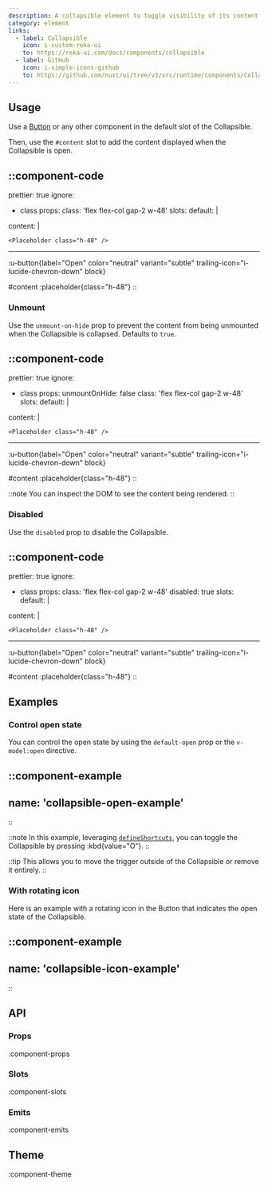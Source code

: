 ```yaml
---
description: A collapsible element to toggle visibility of its content.
category: element
links:
  - label: Collapsible
    icon: i-custom-reka-ui
    to: https://reka-ui.com/docs/components/collapsible
  - label: GitHub
    icon: i-simple-icons-github
    to: https://github.com/nuxt/ui/tree/v3/src/runtime/components/Collapsible.vue
---
```


## Usage

Use a [Button](/components/button) or any other component in the default slot of the Collapsible.

Then, use the `#content` slot to add the content displayed when the Collapsible is open.

::component-code
---
prettier: true
ignore:
  - class
props:
  class: 'flex flex-col gap-2 w-48'
slots:
  default: |

    <UButton label="Open" color="neutral" variant="subtle" trailing-icon="i-lucide-chevron-down" block />

  content: |

    <Placeholder class="h-48" />
---

:u-button{label="Open" color="neutral" variant="subtle" trailing-icon="i-lucide-chevron-down" block}

#content
:placeholder{class="h-48"}
::

### Unmount

Use the `unmount-on-hide` prop to prevent the content from being unmounted when the Collapsible is collapsed. Defaults to `true`.

::component-code
---
prettier: true
ignore:
  - class
props:
  unmountOnHide: false
  class: 'flex flex-col gap-2 w-48'
slots:
  default: |

    <UButton label="Open" color="neutral" variant="subtle" trailing-icon="i-lucide-chevron-down" block />

  content: |

    <Placeholder class="h-48" />
---

:u-button{label="Open" color="neutral" variant="subtle" trailing-icon="i-lucide-chevron-down" block}

#content
:placeholder{class="h-48"}
::

::note
You can inspect the DOM to see the content being rendered.
::

### Disabled

Use the `disabled` prop to disable the Collapsible.

::component-code
---
prettier: true
ignore:
  - class
props:
  class: 'flex flex-col gap-2 w-48'
  disabled: true
slots:
  default: |

    <UButton label="Open" color="neutral" variant="subtle" trailing-icon="i-lucide-chevron-down" block />

  content: |

    <Placeholder class="h-48" />
---

:u-button{label="Open" color="neutral" variant="subtle" trailing-icon="i-lucide-chevron-down" block}

#content
:placeholder{class="h-48"}
::

## Examples

### Control open state

You can control the open state by using the `default-open` prop or the `v-model:open` directive.

::component-example
---
name: 'collapsible-open-example'
---
::

::note
In this example, leveraging [`defineShortcuts`](/composables/define-shortcuts), you can toggle the Collapsible by pressing :kbd{value="O"}.
::

::tip
This allows you to move the trigger outside of the Collapsible or remove it entirely.
::

### With rotating icon

Here is an example with a rotating icon in the Button that indicates the open state of the Collapsible.

::component-example
---
name: 'collapsible-icon-example'
---
::

## API

### Props

:component-props

### Slots

:component-slots

### Emits

:component-emits

## Theme

:component-theme
